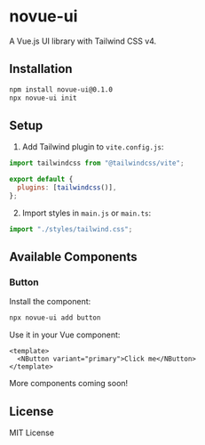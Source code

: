 # novue-ui

A Vue.js UI library with Tailwind CSS v4.

## Installation

```bash
npm install novue-ui@0.1.0
npx novue-ui init
```

## Setup

1. Add Tailwind plugin to `vite.config.js`:

```javascript
import tailwindcss from "@tailwindcss/vite";

export default {
  plugins: [tailwindcss()],
};
```

2. Import styles in `main.js` or `main.ts`:

```javascript
import "./styles/tailwind.css";
```

## Available Components

### Button

Install the component:

```bash
npx novue-ui add button
```

Use it in your Vue component:

```vue
<template>
  <NButton variant="primary">Click me</NButton>
</template>
```

More components coming soon!

## License

MIT License
